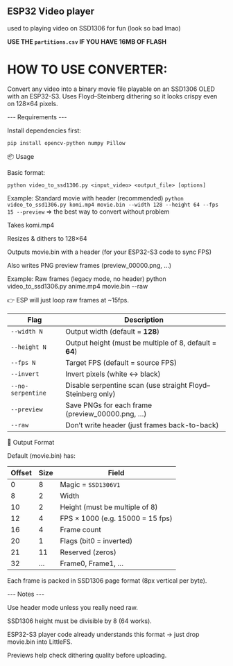 ## ESP32 Video player
used to playing video on SSD1306 for fun (look so bad lmao)
 
 **USE THE `partitions.csv` IF YOU HAVE 16MB OF FLASH**


# **HOW TO USE CONVERTER:**


Convert any video into a binary movie file playable on an SSD1306 OLED with an ESP32-S3.
Uses Floyd–Steinberg dithering so it looks crispy even on 128×64 pixels.

--- Requirements ---

Install dependencies first:

```pip install opencv-python numpy Pillow```

📦 Usage

Basic format:

```python video_to_ssd1306.py <input_video> <output_file> [options]```

Example: Standard movie with header (recommended)
```python video_to_ssd1306.py komi.mp4 movie.bin --width 128 --height 64 --fps 15 --preview```
=> the best way to convert without problem

Takes komi.mp4 

Resizes & dithers to 128×64

Outputs movie.bin with a header (for your ESP32-S3 code to sync FPS)

Also writes PNG preview frames (preview_00000.png, …)

Example: Raw frames (legacy mode, no header)
python video_to_ssd1306.py anime.mp4 movie.bin --raw


👉 ESP will just loop raw frames at ~15fps.

| Flag              | Description                                                 |
| ----------------- | ----------------------------------------------------------- |
| `--width N`       | Output width (default = **128**)                            |
| `--height N`      | Output height (must be multiple of 8, default = **64**)     |
| `--fps N`         | Target FPS (default = source FPS)                           |
| `--invert`        | Invert pixels (white ↔ black)                               |
| `--no-serpentine` | Disable serpentine scan (use straight Floyd–Steinberg only) |
| `--preview`       | Save PNGs for each frame (preview\_00000.png, …)            |
| `--raw`           | Don’t write header (just frames back-to-back)               |

📂 Output Format

Default (movie.bin) has:

| Offset | Size | Field                            |
| ------ | ---- | -------------------------------- |
| 0      | 8    | Magic = `SSD1306V1`            |
| 8      | 2    | Width                            |
| 10     | 2    | Height (must be multiple of 8)   |
| 12     | 4    | FPS × 1000 (e.g. 15000 = 15 fps) |
| 16     | 4    | Frame count                      |
| 20     | 1    | Flags (bit0 = inverted)          |
| 21     | 11   | Reserved (zeros)                 |
| 32     | …    | Frame0, Frame1, …                |

Each frame is packed in SSD1306 page format (8px vertical per byte).

--- Notes ---

Use header mode unless you really need raw.

SSD1306 height must be divisible by 8 (64 works).

ESP32-S3 player code already understands this format → just drop movie.bin into LittleFS.

Previews help check dithering quality before uploading.
